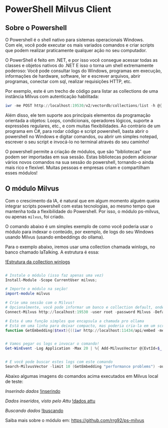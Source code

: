 # PowerShell Milvus Client

## Sobre o Powershell 

O Powershell é o shell nativo para sistemas operacionais Windows.  
Com ele, você pode executar os mais variados comandos e criar scripts que podem realizar praticamente qualquer ação no seu computador.  

O PowerShell é feito em .NET, e por isso você consegue acessar todas as classes e objetos nativos do .NET
E isso o torna um shell extremamente poderoso: Você pode consultar logs do Windows, programas em execução, informações de hardware, software, ler e escrever arquivos, abrir programas, conectar com sql, realizar requisições HTTP, etc.  

Por exemplo, este é um trecho de código para listar as collections de uma instância Milvus com autenticação habilitada:

```powershell 
iwr -me POST http://localhost:19530/v2/vectordb/collections/list -h @{ Authorization = "Bearer root:Milvus" } -b '{}'
```

Além disso, ele tem suporte aos principais elementos da programação orientada a objetos: Loops, condicionais, operadores lógicos, suporte a expressões regulares, etc., e com muitas flexibilidades. Ao contrário de um programa em C#, para rodar código e script powershell, basta abrir o powershell no Windows e digitar comandos, ou abrir um simples notepad, escrever o seu script e invocá-lo no terminal através do seu caminho!


O powershell permite a criação de módulos, que são "bibliotecas" que podem ser importadas em sua sessão. Estas bibliotecas podem adicionar vários novos comandos na sua sessão do powershell, tornando-o ainda mais rico e flexível. Muitas pessoas e empresas criam e compartilham esses módulos!

## O módulo Milvus

Com o crescimento da IA, é natural que em algum momento alguém queira integrar scripts powershell com estas tecnologias, ao mesmo tempo que mantenha toda a flexibilidade do Powershell. Por isso, o módulo ps-milvus, ou apenas `milvus`, foi criado.  

O comando abaixo é um simples exemplo de como você poderia usar o módulo para indexar o conteúdo, por exemplo, de logs do seu Windows usando Milvus (usando embeddings do ollama).  

Para o exemplo abaixo, iremos usar uma collection chamada winlogs, no banco chamado IaTalking. A estrutura é essa:

[!Estrutura da collection winlogs](https://iatalk.ing/wp-content/uploads/2024/10/MilvusSampleWinLogs.png)

```powershell 

# Instale o módulo (isso faz apenas uma vez)
Install-Module -Scope CurrentUser milvus;

# Importe o módulo na seção!
import-module milvus

# Crie uma sessão com o Milvus!
# Opcionalmente, você pode informar um banco e collection default, onde todos os comandos do modulo operam
Connect-Milvus http://localhost:19530 -user root -password Milvus -DefaultDb IaTalking -DefaultCollection winlogs

# Esta é uma função simples que encapsula a chamada pro ollama 
# Está em uma linha para deixar compacto, mas poderia cria-la em um script, melhor formatada e identada!
function GetEmbedding($text){((iwr http://localhost:11434/api/embed -met POST -Body (@{model="nomic-embed-text"; input = $text}|ConvertTo-Json)).Content | ConvertFrom-Json).embeddings[0]}


# Vamos pegar os logs e invocar o comando!
Get-WinEvent -Log Application -Max 20 | %{ Add-MilvusVector @{EvtId=$_.Id;embedding=(GetEmbedding $_.message);msg=$_.message}}


# E você pode buscar estes logs com este comando
Search-MilvusVector -limit 10 (GetEmbedding "performance problems") -outputFields EvtId,msg
```

Abaixo algumas imagens do comandos acima executados em Milvus local de teste:

_Inserindo dados_
[!inserindo](https://iatalk.ing/wp-content/uploads/2024/10/MilvusSamplePowershell.png)

_Dados inseridos, visto pelo Attu_
[!dados attu](https://iatalk.ing/wp-content/uploads/2024/10/MilvusSampleInsertedUi.png)

_Buscando dados_
[!buscando](https://iatalk.ing/wp-content/uploads/2024/10/MilvusSampleSearch.png)



Saiba mais sobre o módulo em: https://github.com/rrg92/ps-milvus

